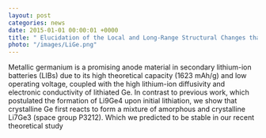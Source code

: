 ```yaml
---
layout: post
categories: news
date: 2015-01-01 00:00:01 +0000
title: " Elucidation of the Local and Long-Range Structural Changes that Occur in Germanium Anodes in Lithium-Ion Batteries - New Paper "
photo: "/images/LiGe.png"
---
```


 Metallic germanium is a promising anode material in secondary lithium-ion batteries (LIBs) due to its high theoretical capacity (1623 mAh/g) and low operating voltage, coupled with the high lithium-ion diffusivity and electronic conductivity of lithiated Ge. In contrast to previous work, which postulated the formation of Li9Ge4 upon initial lithiation, we show that crystalline Ge first reacts to form a mixture of amorphous and crystalline Li7Ge3 (space group P3212). Which we predicted to be stable in our recent theoretical study 

